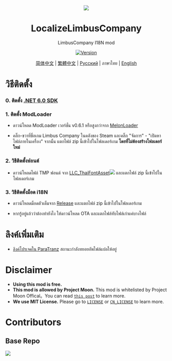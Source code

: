 <div align="center">
<a href="https://github.com/LocalizeLimbusCompany/LocalizeLimbusCompany">
   <img src="https://avatars.githubusercontent.com/u/129521269" />
</a>

# LocalizeLimbusCompany
LimbusCompany I18N mod

[![Version](https://img.shields.io/github/release/1ookilo/LocalizeLimbusCompanyTH.svg?label=Version)](../../../releases/latest)

[简体中文](../../..) | [繁體中文](https://github.com/SmallYuanSY/LocalizeLimbusCompany) | [Русский](https://github.com/Crescent-Corporation/LimbusCompanyBusRUS) | ภาษาไทย | [English](./.github/EN_README.md)
</div>

# วิธีติดตั้ง
### 0. ติดตั้ง [.NET 6.0 SDK](https://dotnet.microsoft.com/zh-cn/download/dotnet/thank-you/sdk-6.0.406-windows-x64-installer)
### 1. ติดตั้ง ModLoader
   - ดาวน์โหลด ModLoader เวอร์ชั่น v0.6.1 หรือสูงกว่าจาก [MelonLoader](https://github.com/LavaGang/MelonLoader)
   
   - คลิ๊ก-ขวาที่ชื่อเกม Limbus Company ในคลังของ Steam และคลิ๊ก "จัดการ" - "เปิดหาไฟล์ภายในเครื่อง"  จากนั้น แตกไฟล์ zip นี้เข้าไปในโฟลเดอร์เกม **โดยที่ไม่ต้องสร้างโฟลเดอร์ใหม่**
### 2. วิธีติดตั้งฟอนต์
   - ดาวน์โหลดไฟล์ TMP ฟอนต์ จาก [LLC_ThaiFontAsset![](https://img.shields.io/github/release/1ookilo/LLC_ThaiFontAsset.svg?label=Update%20Time)](https://github.com/1ookilo/LLC_ThaiFontAsset) และแตกไฟล์ zip นี้เข้าไปในโฟลเดอร์เกม
### 3. วิธีติดตั้งม็อด i18N
   - ดาวน์โหลดม็อดตัวเต็มจาก [Release](https://github.com/1ookilo/LocalizeLimbusCompanyTH/releases) และแตกไฟล์ zip นี้เข้าไปในโฟลเดอร์เกม

   - หากรู้อยู่แล้วว่าต้องทำยังไง ให้ดาวน์โหลด OTA และแตกไฟล์ทับไฟล์เก่าแค่บางไฟล์     
   
# ลิงค์เพิ่มเติม
- [ลิงค์โปรเจคใน ParaTranz](https://paratranz.cn/projects/7797) สถานะกำลังทยอยอัพไฟล์แปลให้อยู่
# Disclaimer
- **Using this mod is free.** 
- **This mod is allowed by Project Moon.** This mod is whitelisted by Project Moon Offical。You can read [`this post`](https://github.com/orgs/LocalizeLimbusCompany/discussions/70) to learn more.
- **We use MIT License.** Please go to [`LICENSE`](../LICENSE) or [`CN_LICENSE`](./CN_LICENSE) to learn more.
# Contributors
## Base Repo
<a href="https://github.com/LocalizeLimbusCompany/LocalizeLimbusCompany/graphs/contributors">
  <img src="https://contrib.rocks/image?repo=LocalizeLimbusCompany/LocalizeLimbusCompany" />
</a>


